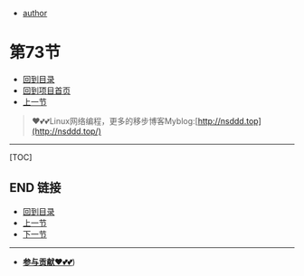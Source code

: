 + [author](https://github.com/3293172751)
# 第73节
+ [回到目录](../README.md)
+ [回到项目首页](../../README.md)
+ [上一节](72.md)
> ❤️💕💕Linux网络编程，更多的移步博客Myblog:[http://nsddd.top](http://nsddd.top/)
---
[TOC]





## END 链接
+ [回到目录](../README.md)
+ [上一节](72.md)
+ [下一节](74.md)
---
+ [**参与贡献❤️💕💕**](https://nsddd.top/archives/contributors))